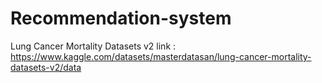 # Recommendation-system

Lung Cancer Mortality Datasets v2
link : https://www.kaggle.com/datasets/masterdatasan/lung-cancer-mortality-datasets-v2/data

